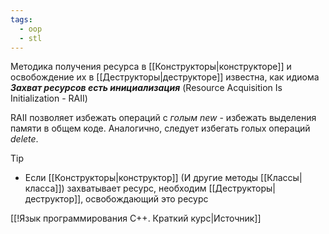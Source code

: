 ```yaml
---
tags:
  - oop
  - stl
---
```


Методика получения ресурса в [[Конструкторы|конструкторе]] и освобождение их в [[Деструкторы|деструкторе]] известна, как идиома ***Захват ресурсов есть инициализация*** (Resource Acquisition Is Initialization - RAII) 

RAII позволяет избежать операций с *голым new* - избежать выделения памяти в общем коде. Аналогично, следует избегать голых операций *delete*.

> [!tip]
> - Если [[Конструкторы|конструктор]] (И другие методы [[Классы|класса]]) захватывает ресурс, необходим [[Деструкторы|деструктор]], освобождающий это ресурс

[[!Язык программирования C++. Краткий курс|Источник]]
